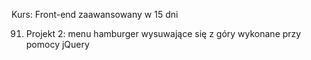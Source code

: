 Kurs: Front-end zaawansowany w 15 dni

91. Projekt 2: menu hamburger wysuwające się z góry wykonane przy pomocy jQuery